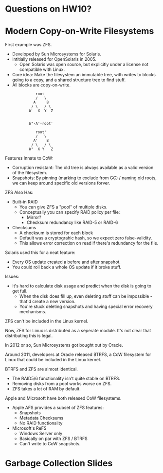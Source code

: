 
# Questions on HW10?

# Modern Copy-on-Write Filesystems

First example was ZFS.

 - Developed by Sun Microsystems for Solaris.
 - Intitially released for OpenSolaris in 2005.
   - Open Solaris was open source, but explicitly
     under a license not compatible with Linux.
 - Core idea: Make the filesystem an immutable
   tree, with writes to blocks going to a copy,
   and a shared structure tree to find stuff.
 - All blocks are copy-on-write.

```
              root
              /   \
             A     B
            / \   / \
           W   X  Y  Z 
           
           
           W'-A'-root'
           
              root' 
              /   \
             A'    B
            / \   / \
           W'  X Y   Z
```

Features Innate to CoW:

 - Corruption resistant: The old tree is always
   available as a valid version of the filesystem.
 - Snapshots: By pinning (marking to exclude from
   GC) / naming old roots, we can keep around specific
   old versions forver.

ZFS Also Has:

 - Built-in RAID 
   - You can give ZFS a "pool" of multiple disks.
   - Conceptually you can specify RAID policy per file:
     - Mirror?
     - Checksum redundancy like RAID-5 or RAID-6
 - Checksums
   - A checksum is stored for each block
   - Default was a cryptograhic hash, so we expect zero
     false-validity.
   - This allows error correction on read if there's
     redundancy for the file.

Solaris used this for a neat feature:

 - Every OS update created a before and after snapshot.
 - You could roll back a whole OS update if it broke stuff.

Issues:

 - It's hard to calculate disk usage and predict when
   the disk is going to get full.
   - When the disk does fill up, even deleting stuff
     can be impossible - that'd create a new version.
   - You're stuck deleting snapshots and having special
     error recovery mechanisms.

ZFS can't be included in the Linux kernel.

Now, ZFS for Linux is distributed as a seperate module. 
It's not clear that distributing this is legal.

In 2012 or so, Sun Microsystems got bought out by Oracle.

Around 2011, developers at Oracle released BTRFS, a CoW
filesystem for Linux that could be included in the Linux
kernel.

BTRFS and ZFS are almost identical.

 - The RAID5/6 functionality isn't quite 
   stable on BTRFS.
 - Removing disks from a pool works worse on ZFS.
 - ZFS takes a lot of RAM by default.

Apple and Microsoft have both released CoW filesystems.

 - Apple AFS provides a subset of ZFS features:
   - Snapshots
   - Metadata Checksums
   - No RAID functionality
 - Microsoft's ReFS
   - Windows Server only
   - Basically on par with ZFS / BTRFS
   - Can't write to CoW snapshots.

# Garbage Collection Slides



